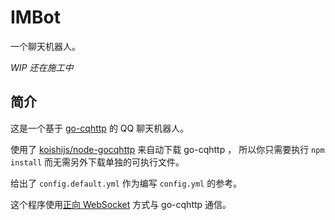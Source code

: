# IMBot

一个聊天机器人。

*WIP 还在施工中*

## 简介

这是一个基于 [go-cqhttp](https://github.com/Mrs4s/go-cqhttp) 的 QQ 聊天机器人。

使用了 [koishijs/node-gocqhttp](https://github.com/koishijs/node-gocqhttp) 来自动下载 go-cqhttp ，
所以你只需要执行 `npm install` 而无需另外下载单独的可执行文件。

给出了 `config.default.yml` 作为编写 `config.yml` 的参考。

这个程序使用[正向 WebSocket](https://12.onebot.dev/connect/communication/websocket/) 方式与 go-cqhttp 通信。